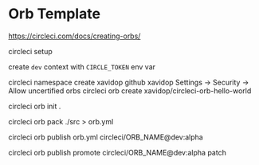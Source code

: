 # Orb Template

https://circleci.com/docs/creating-orbs/

circleci setup

create `dev` context with `CIRCLE_TOKEN` env var

circleci namespace create xavidop github xavidop
Settings -> Security -> Allow uncertified orbs
circleci orb create xavidop/circleci-orb-hello-world

circleci orb init .

circleci orb pack ./src > orb.yml

circleci orb publish orb.yml circleci/ORB_NAME@dev:alpha

circleci orb publish promote circleci/ORB_NAME@dev:alpha patch

